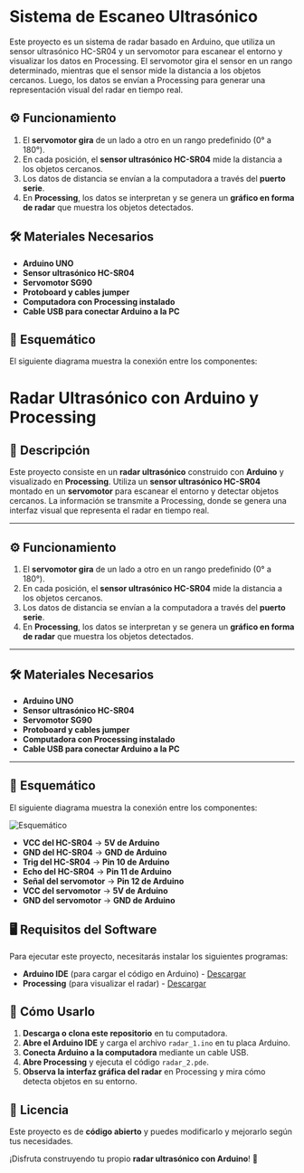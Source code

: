 # Sistema de Escaneo Ultrasónico
 Este proyecto es un sistema de radar basado en Arduino, que utiliza un sensor ultrasónico HC-SR04 y un servomotor para escanear el entorno y visualizar los datos en Processing. El servomotor gira el sensor en un rango determinado, mientras que el sensor mide la distancia a los objetos cercanos. Luego, los datos se envían a Processing para generar una representación visual del radar en tiempo real.

## ⚙️ **Funcionamiento**
1. El **servomotor gira** de un lado a otro en un rango predefinido (0° a 180°).
2. En cada posición, el **sensor ultrasónico HC-SR04** mide la distancia a los objetos cercanos.
3. Los datos de distancia se envían a la computadora a través del **puerto serie**.
4. En **Processing**, los datos se interpretan y se genera un **gráfico en forma de radar** que muestra los objetos detectados.

## 🛠 **Materiales Necesarios**
- **Arduino UNO**
- **Sensor ultrasónico HC-SR04**
- **Servomotor SG90**
- **Protoboard y cables jumper**
- **Computadora con Processing instalado**
- **Cable USB para conectar Arduino a la PC**

## 🔌 **Esquemático**
El siguiente diagrama muestra la conexión entre los componentes:

# **Radar Ultrasónico con Arduino y Processing**

## 📌 Descripción
Este proyecto consiste en un **radar ultrasónico** construido con **Arduino** y visualizado en **Processing**. Utiliza un **sensor ultrasónico HC-SR04** montado en un **servomotor** para escanear el entorno y detectar objetos cercanos. La información se transmite a Processing, donde se genera una interfaz visual que representa el radar en tiempo real.

---

## ⚙️ **Funcionamiento**
1. El **servomotor gira** de un lado a otro en un rango predefinido (0° a 180°).
2. En cada posición, el **sensor ultrasónico HC-SR04** mide la distancia a los objetos cercanos.
3. Los datos de distancia se envían a la computadora a través del **puerto serie**.
4. En **Processing**, los datos se interpretan y se genera un **gráfico en forma de radar** que muestra los objetos detectados.

---

## 🛠 **Materiales Necesarios**
- **Arduino UNO**
- **Sensor ultrasónico HC-SR04**
- **Servomotor SG90**
- **Protoboard y cables jumper**
- **Computadora con Processing instalado**
- **Cable USB para conectar Arduino a la PC**

---

## 🔌 **Esquemático**
El siguiente diagrama muestra la conexión entre los componentes:

![Esquemático](C:\Users\DTCsoporte\Documents\GitHub\Sistema-de-Escaneo-Ultras-nico\Esquematico.png)


- **VCC del HC-SR04** → **5V de Arduino**
- **GND del HC-SR04** → **GND de Arduino**
- **Trig del HC-SR04** → **Pin 10 de Arduino**
- **Echo del HC-SR04** → **Pin 11 de Arduino**
- **Señal del servomotor** → **Pin 12 de Arduino**
- **VCC del servomotor** → **5V de Arduino**
- **GND del servomotor** → **GND de Arduino**

## 🖥 **Requisitos del Software**
Para ejecutar este proyecto, necesitarás instalar los siguientes programas:

- **Arduino IDE** (para cargar el código en Arduino) - [Descargar](https://www.arduino.cc/en/software)
- **Processing** (para visualizar el radar) - [Descargar](https://processing.org/download/)

## 🚀 **Cómo Usarlo**
1. **Descarga o clona este repositorio** en tu computadora.
2. **Abre el Arduino IDE** y carga el archivo `radar_1.ino` en tu placa Arduino.
3. **Conecta Arduino a la computadora** mediante un cable USB.
4. **Abre Processing** y ejecuta el código `radar_2.pde`.
5. **Observa la interfaz gráfica del radar** en Processing y mira cómo detecta objetos en su entorno.

## 📜 **Licencia**
Este proyecto es de **código abierto** y puedes modificarlo y mejorarlo según tus necesidades.

¡Disfruta construyendo tu propio **radar ultrasónico con Arduino**! 🚀
